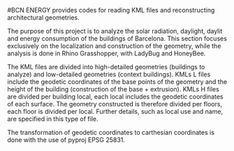 #BCN ENERGY provides codes for reading KML files and reconstructing architectural geometries.

The purpose of this project is to analyze the solar radiation, daylight, daylit and energy consumption of the buildings of Barcelona. This section focuses exclusively on the localization and construction of the geometry, while the analysis is done in Rhino Grasshopper, with LadyBug and HoneyBee.

The KML files are divided into high-detailed geometries (buildings to analyze) and low-detailed geometries (context buildings).
KMLs L files include the geodetic coordinates of the base points of the geometry and the height of the building (construction of the base + extrusion).
KMLs H files are divided per building local, each local includes the geodetic coordinates of each surface. The geometry constructed is therefore divided per floors, each floor is divided per local. Further details, such as local use and name, are specified in this type of file.

The transformation of geodetic coordinates to carthesian coordinates is done with the use of pyproj EPSG 25831.

